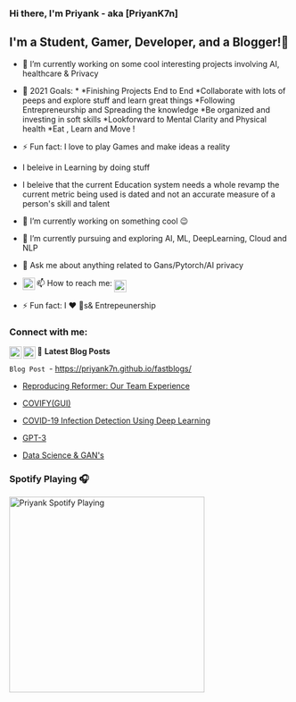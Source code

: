 ### Hi there, I'm Priyank  - aka [PriyanK7n]
## I'm a Student, Gamer, Developer, and a Blogger!👋

- 🔭 I’m currently working on some cool interesting projects involving AI, healthcare & Privacy  
- 🥅 2021 Goals: *
                 *Finishing Projects End to End
                 *Collaborate with lots of peeps and explore stuff and learn great things
                 *Following Entrepreneurship and Spreading the knowledge
                 *Be organized and investing in soft skills 
                 *Lookforward to  Mental Clarity and Physical health
                 *Eat , Learn and Move !

- ⚡ Fun fact: I love to play Games and make ideas a reality 
- I beleive in Learning by doing stuff
- I beleive that the current Education system needs a whole revamp the current metric being used is dated and not an accurate measure of a person's skill and talent
- 🔭 I’m currently working on something cool :wink:
- 🌱 I’m currently pursuing and exploring  AI, ML, DeepLearning, Cloud and NLP
- 💬 Ask me about anything related to Gans/Pytorch/AI privacy
- 📫 How to reach me: 
[<img align="middle" alt="PriyanK7n | Twitter" width="22px" src="https://cdn.jsdelivr.net/npm/simple-icons@v3/icons/twitter.svg" />][twitter]
[<img align="left" alt="PriyanK7n | LinkedIn" width="22px" src="https://cdn.jsdelivr.net/npm/simple-icons@v3/icons/linkedin.svg" />][linkedin]


- ⚡ Fun fact: I :heart: :dog:s& Entrepeunership
 
### Connect with me:             

[<img align="left" alt="PriyanK7n | Twitter" width="22px" src="https://cdn.jsdelivr.net/npm/simple-icons@v3/icons/twitter.svg" />][twitter]
[<img align="left" alt="PriyanK7n | LinkedIn" width="22px" src="https://cdn.jsdelivr.net/npm/simple-icons@v3/icons/linkedin.svg" />][linkedin]

[MyBlog]: https://priyank7n.github.io/fastblogs/
[twitter]: https://twitter.com/PriyanK_7n
[youtube]: https://www.youtube.com/channel/UCB57bZrN3qlNyqaA_g-ML6g 
[linkedin]:https://www.linkedin.com/in/priyank-negi-707019195

📕 **Latest Blog Posts**

<!-- BLOG-POST-LIST:START -->
```Blog Post ```- https://priyank7n.github.io/fastblogs/

- [Reproducing Reformer: Our Team Experience](https://priyank7n.github.io/fastblogs/nlp/reformer/transformers/language-modelling/2021/02/16/reformer-reproducibility-challenge.html)		
 	
 - [COVIFY(GUI)](https://priyank7n.github.io/fastblogs/2021/01/20/Covify-GUI.html)	
 
 - [COVID-19 Infection Detection Using Deep Learning](https://priyank7n.github.io/fastblogs/2021/01/23/covify-code.html)

 - [GPT-3](https://priyank7n.github.io/fastblogs/pytorch/2020/12/24/GPT-3.html)
 
 - [Data Science & GAN's](https://priyank7n.github.io/fastblogs/pytorch/2020/09/28/Data-Science-Gans.html)		
 <!-- BLOG-POST-LIST:END -->



### Spotify Playing 🎧

[<img src="https://now-playing-codestackr.vercel.app/api/spotify-playing" alt="Priyank Spotify Playing" width="350" />](https://open.spotify.com/user/swyqyimdc12jajde4vpwd2x1b)







